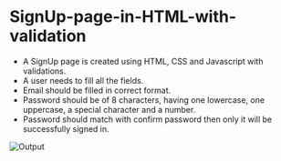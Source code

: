 # SignUp-page-in-HTML-with-validation
* A SignUp page is created using HTML, CSS and Javascript with validations.
* A user needs to fill all the fields.
* Email should be filled in correct format.
* Password should be of 8 characters, having one lowercase, one uppercase, a special character and a number.
* Password should match with confirm password then only it will be successfully signed in.


![Output](https://user-images.githubusercontent.com/83773480/143262832-3863d913-96c4-401c-a559-0c0b4236c127.PNG)
